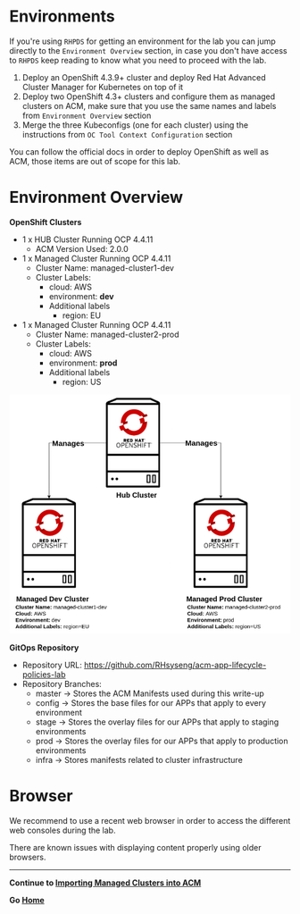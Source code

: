 # Environments

If you're using `RHPDS` for getting an environment for the lab you can jump directly to the `Environment Overview` section, in case you don't have access to `RHPDS` keep reading to know what you need to proceed with the lab.

1. Deploy an OpenShift 4.3.9+ cluster and deploy Red Hat Advanced Cluster Manager for Kubernetes on top of it
2. Deploy two OpenShift 4.3+ clusters and configure them as managed clusters on ACM, make sure that you use the same names and labels from `Environment Overview` section
3. Merge the three Kubeconfigs (one for each cluster) using the instructions from `OC Tool Context Configuration` section

You can follow the official docs in order to deploy OpenShift as well as ACM, those items are out of scope for this lab.

# Environment Overview

**OpenShift Clusters**

* 1 x HUB Cluster Running OCP 4.4.11
  * ACM Version Used: 2.0.0
* 1 x Managed Cluster Running OCP 4.4.11
  * Cluster Name: managed-cluster1-dev
  * Cluster Labels: 
    * cloud: AWS
    * environment: **dev**
    * Additional labels
      * region: EU
* 1 x Managed Cluster Running OCP 4.4.11
  * Cluster Name: managed-cluster2-prod
  * Cluster Labels:
    * cloud: AWS
    * environment: **prod**
    * Additional labels
      * region: US

![ACM Env Overview](assets/acm-env.png)

**GitOps Repository**

* Repository URL: https://github.com/RHsyseng/acm-app-lifecycle-policies-lab
* Repository Branches:
  * master -> Stores the ACM Manifests used during this write-up
  * config -> Stores the base files for our APPs that apply to every environment
  * stage  -> Stores the overlay files for our APPs that apply to staging environments
  * prod   -> Stores the overlay files for our APPs that apply to production environments
  * infra  -> Stores manifests related to cluster infrastructure

# Browser

We recommend to use a recent web browser in order to access the different web consoles during the lab.

There are known issues with displaying content properly using older browsers.

---

**Continue to [Importing Managed Clusters into ACM](./01_importing_managed_clusters.md)**

**Go [Home](./README.md)**